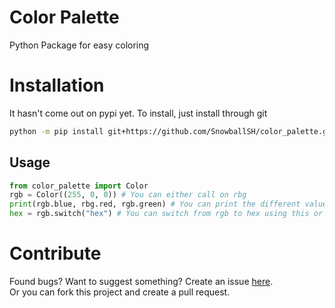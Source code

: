 # Color Palette

Python Package for easy coloring

# Installation
It hasn't come out on pypi yet. To install, just install through git
```bash
python -m pip install git+https://github.com/SnowballSH/color_palette.git@master
```

## Usage

```py
from color_palette import Color
rgb = Color((255, 0, 0)) # You can either call on rbg
print(rgb.blue, rbg.red, rgb.green) # You can print the different values with both hex and rgb
hex = rgb.switch("hex") # You can switch from rgb to hex using this or the .to_rbg and .to_hex commands
```

# Contribute
Found bugs? Want to suggest something? Create an issue [here](https://github.com/SnowballSH/color_palette/issues).<br>
Or you can fork this project and create a pull request.